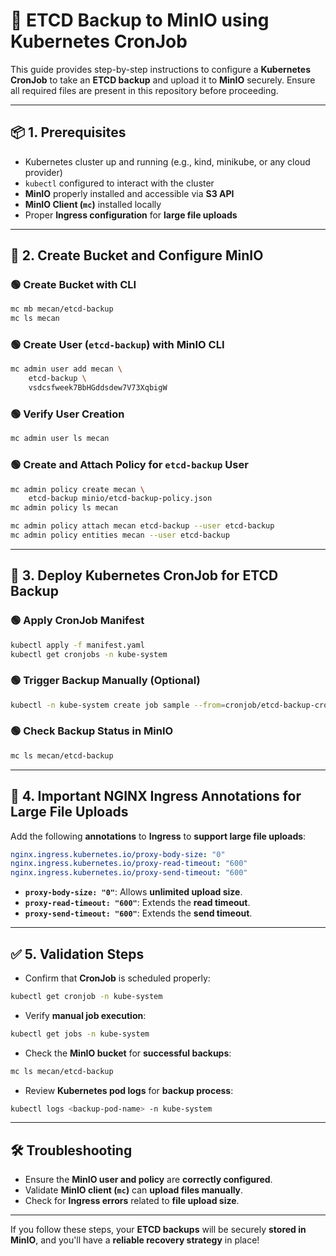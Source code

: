 # 🚀 ETCD Backup to MinIO using Kubernetes CronJob

This guide provides step-by-step instructions to configure a **Kubernetes CronJob** to take an **ETCD backup** and upload it to **MinIO** securely. Ensure all required files are present in this repository before proceeding.

---

## 📦 **1. Prerequisites**

- Kubernetes cluster up and running (e.g., kind, minikube, or any cloud provider)
- `kubectl` configured to interact with the cluster
- **MinIO** properly installed and accessible via **S3 API**
- **MinIO Client (`mc`)** installed locally
- Proper **Ingress configuration** for **large file uploads**

---

## 📂 **2. Create Bucket and Configure MinIO**

### 🟢 **Create Bucket with CLI**

```sh
mc mb mecan/etcd-backup
mc ls mecan
```

### 🟢 **Create User (`etcd-backup`) with MinIO CLI**

```sh
mc admin user add mecan \
    etcd-backup \
    vsdcsfweek7BbHGddsdew7V73XqbigW
```

### 🟢 **Verify User Creation**

```sh
mc admin user ls mecan
```

### 🟢 **Create and Attach Policy for `etcd-backup` User**

```sh
mc admin policy create mecan \
    etcd-backup minio/etcd-backup-policy.json
mc admin policy ls mecan

mc admin policy attach mecan etcd-backup --user etcd-backup
mc admin policy entities mecan --user etcd-backup
```

---

## 📅 **3. Deploy Kubernetes CronJob for ETCD Backup**

### 🟢 **Apply CronJob Manifest**

```sh
kubectl apply -f manifest.yaml
kubectl get cronjobs -n kube-system
```

### 🟢 **Trigger Backup Manually (Optional)**

```sh
kubectl -n kube-system create job sample --from=cronjob/etcd-backup-cronjob
```

### 🟢 **Check Backup Status in MinIO**

```sh
mc ls mecan/etcd-backup
```

---

## 🚦 **4. Important NGINX Ingress Annotations for Large File Uploads**

Add the following **annotations** to **Ingress** to **support large file uploads**:

```yaml
nginx.ingress.kubernetes.io/proxy-body-size: "0"
nginx.ingress.kubernetes.io/proxy-read-timeout: "600"
nginx.ingress.kubernetes.io/proxy-send-timeout: "600"
```

- **`proxy-body-size: "0"`**: Allows **unlimited upload size**.
- **`proxy-read-timeout: "600"`**: Extends the **read timeout**.
- **`proxy-send-timeout: "600"`**: Extends the **send timeout**.

---

## ✅ **5. Validation Steps**

- Confirm that **CronJob** is scheduled properly:

```sh
kubectl get cronjob -n kube-system
```

- Verify **manual job execution**:

```sh
kubectl get jobs -n kube-system
```

- Check the **MinIO bucket** for **successful backups**:

```sh
mc ls mecan/etcd-backup
```

- Review **Kubernetes pod logs** for **backup process**:

```sh
kubectl logs <backup-pod-name> -n kube-system
```

---

## 🛠️ **Troubleshooting**

- Ensure the **MinIO user and policy** are **correctly configured**.
- Validate **MinIO client (`mc`)** can **upload files manually**.
- Check for **Ingress errors** related to **file upload size**.

---

If you follow these steps, your **ETCD backups** will be securely **stored in MinIO**, and you'll have a **reliable recovery strategy** in place!

